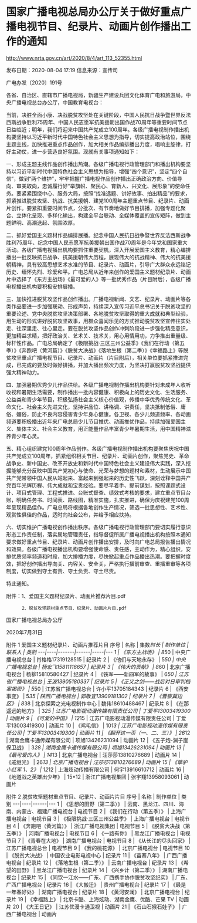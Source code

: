 # 国家广播电视总局办公厅关于做好重点广播电视节目、纪录片、动画片创作播出工作的通知
http://www.nrta.gov.cn/art/2020/8/4/art_113_52355.html

发布日期：2020-08-04 17:19 	信息来源：宣传司 	 

广电办发〔2020〕191号

各省、自治区、直辖市广播电视局，新疆生产建设兵团文化体育广电和旅游局，中央广播电视总台办公厅，中国教育电视台：

当前，决胜全面小康、决战脱贫攻坚处在关键阶段，中国人民抗日战争暨世界反法西斯战争胜利75周年、中国人民志愿军抗美援朝出国作战70周年等重要时间节点日益临近；明年，我们将迎来中国共产党成立100周年。各级广播电视制作播出机构要坚持以习近平新时代中国特色社会主义思想为指导，切实提高政治站位，围绕主题主线，加快推进重点作品创作，加大相关作品编排播出力度，唱响主旋律，打好主动仗，进一步营造良好氛围。现就有关事项通知如下：

一、形成主题主线作品创作播出热潮。各级广播电视行政管理部门和播出机构要坚持以习近平新时代中国特色社会主义思想为指导，增强“四个意识”，坚定“四个自信”，做到“两个维护”，牢牢把握广播电视作品创作播出正确政治方向、价值导向、审美取向，忠诚履行好“举旗帜、聚民心、育新人、兴文化、展形象”的使命任务。要紧紧围绕中心、服务大局，按照“找准选题、讲好故事、拍出精品”的要求，抓紧推进脱贫攻坚、抗战、抗美援朝、建党100周年主题重点节目、纪录片、动画片创作。要紧扣重要时间节点，分批次、有节奏地做好节目排播，加强专题化聚合、立体化呈现、多样化输出，构建全平台联动、全媒体覆盖的宣传矩阵，做到主题鲜明、高潮迭起、氛围浓厚。

二、抓好爱国主义题材作品编排展播。纪念中国人民抗日战争暨世界反法西斯战争胜利75周年、纪念中国人民志愿军抗美援朝出国作战70周年是今年党和国家重大活动。各级广播电视播出机构要抓住重要契机，深入开展爱国主义教育，精心编排播出一批反映抗日战争、抗美援朝伟大历程，展现伟大的抗战精神、伟大的抗美援朝精神，具有较高思想艺术水准的节目、纪录片、动画片，引导广大群众永远铭记历史、缅怀先烈、珍爱和平。广电总局从近年来创作的爱国主义题材纪录片、动画片中选择了《东方主战场》《最可爱的人》等一批优秀作品（片目附后），各级广播电视播出机构要积极安排展播。

三、加快推进脱贫攻坚作品创作播出。广播电视新闻、文艺、纪录片、动画片等各类作品要进一步加强联动、形成声势，持续深入宣传习近平总书记关于脱贫攻坚的重要论述、党中央脱贫攻坚决策部署、各地脱贫攻坚取得的重大成就和典型经验，用生动的形式讲好脱贫攻坚故事，用群众喜闻乐见的方式推动脱贫攻坚宣传往实处走、往深里走、往心里走。要在脱贫攻坚作品创作冲刺阶段进一步强化精品意识，更加精益求精，把好政治关、艺术关、技术关，用心用情用功，力争推出重量级、标杆性作品。广电总局确定了《极限挑战·三区三州公益季》《我们在行动（第五季）》《奔跑吧（黄河篇）》《脱贫大决战》《落地生根（第二季）》《幸福路上》等脱贫攻坚重点广播电视节目、纪录片、动画片（片目附后），相关单位要抓紧推进完成，已完成的要及时做好排播，并加大播出频次力度，为坚决打赢脱贫攻坚战提供强大精神动力。

四、加强暑期优秀少儿作品供给。各级广播电视制作播出机构要针对未成年人收听收视和暑期生活需要，制作播出一批内容健康、积极向上的历史文化、生活服务、公益类和青少年节目，积极弘扬社会主义核心价值观，传播中华优秀传统文化、革命文化、社会主义先进文化，坚持讲品位、讲格调、讲责任，坚决抵制低俗、庸俗、媚俗，防止不良内容侵害青少年身心健康。各卫视、各少儿频道频率、各动画频道要积极播出近年来广电总局少儿节目推优、动画推优作品，持续加强爱国主义、集体主义、社会主义教育，用正能量作品丰富青少年暑期生活，用中国精神滋养青少年心灵。

五、精心组织建党100周年作品创作。各级广播电视制作播出机构要聚焦庆祝中国共产党成立100周年，抓紧组织相关节目、纪录片、动画片创作，聚焦党史、革命战争史、新中国史、改革开放史和新时代中国特色社会主义建设伟大实践，深入挖掘能够充分反映中国共产党初心与使命、光荣与梦想的题材和素材，生动展示中国共产党带领中国人民从站起来、富起来到强起来的历史性飞跃，深刻诠释中国共产党百年光辉历程、伟大成就和宝贵经验。要尽早着手、提前谋划，按照课题式设计、项目式管理、工程式推进、台账式督查、绩效式考核的要求，建立重点节目台账，明确任务书、时间表、路线图，精准实施，扎实推进，确保为庆祝建党100周年呈现精品佳作。广电总局将根据各地创作生产情况，筛选一批思想性、艺术性、观赏性俱佳的作品，适时向社会公布，并给予相应扶持。

六、切实维护广播电视创作播出秩序。各级广播电视行政管理部门要切实履行意识形态工作责任制，落实属地管理责任，指导督促所属广播电视播出机构按照本通知要求做好重点节目、纪录片、动画片创作播出安排，及时向广电总局报告播出情况和效果。各级广播电视播出机构要增强使命感、责任感，主动作为，精心组织，安排优质频率频道和时段，加大排播力度，尽快掀起重点作品播出热潮。要把握时度效，把好创作播出导向关、内容关、安全关，严格执行播前审查、重播重审等各项制度，切实做到守土有责、守土负责、守土尽责。

特此通知。


附件：1、爱国主义题材纪录片、动画片推荐片目.pdf

          2、脱贫攻坚题材重点节目、纪录片、动画片片目.pdf



国家广播电视总局办公厅

2020年7月31日　



附件 1
爱国主义题材纪录片、动画片推荐片目
序号 | 名称 | 集数*时长 | 制作单位 | 联系人 | 类别
---|----|-------|------|-----|---
1 | 《东方主战场》 | 8*50 | 中央广播电视总台 | 肖格格17319128515 | 纪录片
2 | 《他们与天地永存》 | 5*50 | 中央广播电视总台 | 杨宏飞15811116657 | 纪录片
3 | 《伟大的贡献》 | 8*60 | 北京广播电视台 | 杨柳15810580427 | 纪录片
4 | 《铁军——新四军的故事》 | 6*50 | 江苏省广播电视总台 | 王波13905180337 | 纪录片
5 | 《正义之剑——战后对日审判档案揭密》 | 5*50 | 江苏省广播电视总台 | 许小平13705184343 | 纪录片
6 | 《西安事变》 | 5*35 | 陕西广播电视台 | 郭敬宜13909181302 | 纪录片
7 | 《晋察冀边区》 | 8*38 | 北京探索之光电视制作中心 | 魏伟18610488467 | 纪录片
8 | 《在那遥远的地方》 | 3*25 | 江苏广电影视动漫传媒有限责任公司 | 丁爱平13003419300 | 动画片
9 | 《可爱的中国》 | 12*15 | 江苏广电影视动漫传媒有限责任公司 | 丁爱平13003419300 | 动画片
10 | 《鸡毛信》 | 10*13 | 江苏广电影视动漫传媒有限责任公司 | 丁爱平13003419300 | 动画片
11 | 《翻开这一页（一、二、三）》 | 26*12 | 湖南金鹰卡通传媒有限公司 | 项旭13426231094 | 动画片
12 | 《五子炮-渊子崖保卫战》 | 3*28 | 湖南金鹰卡通传媒有限公司 | 项旭13426231094 | 动画片
13 | 《最可爱的人》 | 14*13 | 北京广播电视台 | 汪莎莎13810276689 | 动画片
14 | 《戚继光》 | 26*13 | 北京广播电视台 | 汪莎莎13810276689 | 动画片
15 | 《犟驴小红军 1、2》 | 12*12 | 上海炫动传播有限公司 | 何宇13916610712 | 动画片
16 | 《地道战之英雄出少年》 | 15*12 | 浙江广播电视集团 | 张宇翔13958093061 | 动画片


附件 2
脱贫攻坚题材重点节目、纪录片、动画片片目
序号 | 名称 | 制作单位 | 类别
---|----|------|---
1 | 《思想的田野（第二季）》 | 云南、黑龙江、四川、海南、内蒙古、福建广播电视台 | 电视节目
2 | 《我们在行动（第五季）》 | 上海广播电视台 | 电视节目
3 | 《极限挑战·三区三州公益季》 | 上海广播电视台 | 电视节目
4 | 《奔跑吧（黄河篇）》 | 浙江广播电视集团 | 电视节目
5 | 《脱贫大决战（第五季）》 | 河南广播电视台 | 电视节目
6 | 《一路有你》 | 黑龙江广播电视台 | 电视节目
7 | 《青春在大地》 | 湖南广播电视台 | 电视节目
8 | 《从长江的尽头回家》 | 江苏广播电视总台 | 电视节目
9 | 《我的桃花源》 | 北京广播电视台 | 电视节目
10 | 《脱贫大决战》 | 中国农业电影电视中心 | 纪录片
11 | 《苗寨八年》 | 广西广播电视台 | 纪录片
12 | 《落地生根（第二季）》 | 云南广播电视台 | 纪录片
13 | 《希望的田野》 | 黑龙江广播电视台 | 纪录片
14 | 《兴乡计（第二季）》 | 湖南广播电视台 | 纪录片
15 | 《同饮一江水——广东、广西携手协作脱贫攻坚纪实》 | 广东、广西广播电视台 | 纪录片
16 | 《大搬迁》 | 贵州广播电视台 | 纪录片
17 | 《最是一年春好处》 | 湖南广播电视台 | 纪录片
18 | 《黄河安澜》 | 北京广播电视台 | 纪录片
19 | 《幸福路上》 | 北京卡酷、上海炫动、湖南金鹰、优酷、芒果 TV | 动画片
20 | 《大王日记》 | 江苏优漫卡通卫视 | 动画片
21 | 《石山石猴石娃子》 | 广西广播电视台 | 动画片
